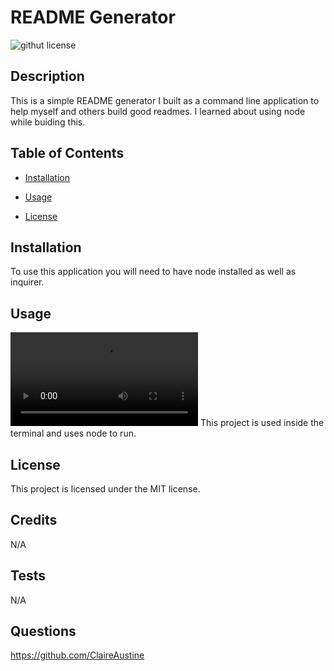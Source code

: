 # README Generator
  ![githut license](https://img.shields.io/badge/License-MIT-blueviolet.svg)

## Description
This is a simple README generator I built as a command line application to help myself and others build good readmes. I learned about using node while buiding this.
## Table of Contents

* [Installation](#installation)

* [Usage](#usage)
* [License](#license)

## Installation
To use this application you will need to have node installed as well as inquirer.

## Usage
![walk through of README generator, commandline application](https://github.com/ClaireAustine/ReadmeGenerator/blob/main/READMEwalkthru.mp4)
This project is used inside the terminal and uses node to run.

  ## License
  
  This project is licensed under the MIT  license.
  

## Credits
N/A

## Tests
N/A

## Questions
https://github.com/ClaireAustine

